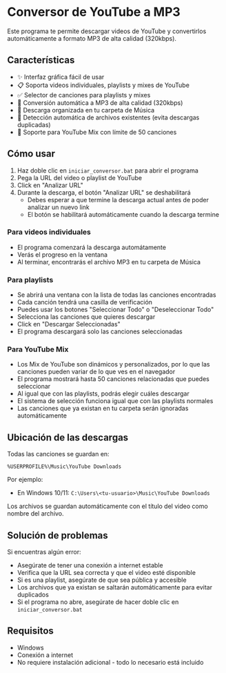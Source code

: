 # Conversor de YouTube a MP3

Este programa te permite descargar videos de YouTube y convertirlos automáticamente a formato MP3 de alta calidad (320kbps).

## Características

- ✨ Interfaz gráfica fácil de usar
- 📋 Soporta videos individuales, playlists y mixes de YouTube
- ✅ Selector de canciones para playlists y mixes
- 🎵 Conversión automática a MP3 de alta calidad (320kbps)
- 📁 Descarga organizada en tu carpeta de Música
- 🔄 Detección automática de archivos existentes (evita descargas duplicadas)
- 🎯 Soporte para YouTube Mix con límite de 50 canciones

## Cómo usar

1. Haz doble clic en `iniciar_conversor.bat` para abrir el programa
2. Pega la URL del video o playlist de YouTube
3. Click en "Analizar URL"
4. Durante la descarga, el botón "Analizar URL" se deshabilitará
   - Debes esperar a que termine la descarga actual antes de poder analizar un nuevo link
   - El botón se habilitará automáticamente cuando la descarga termine

### Para videos individuales
- El programa comenzará la descarga automátamente
- Verás el progreso en la ventana
- Al terminar, encontrarás el archivo MP3 en tu carpeta de Música

### Para playlists
- Se abrirá una ventana con la lista de todas las canciones encontradas
- Cada canción tendrá una casilla de verificación
- Puedes usar los botones "Seleccionar Todo" o "Deseleccionar Todo"
- Selecciona las canciones que quieres descargar
- Click en "Descargar Seleccionadas"
- El programa descargará solo las canciones seleccionadas

### Para YouTube Mix
- Los Mix de YouTube son dinámicos y personalizados, por lo que las canciones pueden variar de lo que ves en el navegador
- El programa mostrará hasta 50 canciones relacionadas que puedes seleccionar
- Al igual que con las playlists, podrás elegir cuáles descargar
- El sistema de selección funciona igual que con las playlists normales
- Las canciones que ya existan en tu carpeta serán ignoradas automáticamente

## Ubicación de las descargas

Todas las canciones se guardan en:
```
%USERPROFILE%\Music\YouTube Downloads
```
Por ejemplo:
- En Windows 10/11: `C:\Users\<tu-usuario>\Music\YouTube Downloads`

Los archivos se guardan automáticamente con el título del video como nombre del archivo.

## Solución de problemas

Si encuentras algún error:
- Asegúrate de tener una conexión a internet estable
- Verifica que la URL sea correcta y que el video esté disponible
- Si es una playlist, asegúrate de que sea pública y accesible
- Los archivos que ya existan se saltarán automáticamente para evitar duplicados
- Si el programa no abre, asegúrate de hacer doble clic en `iniciar_conversor.bat`

## Requisitos

- Windows
- Conexión a internet
- No requiere instalación adicional - todo lo necesario está incluido